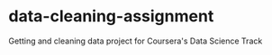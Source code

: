 data-cleaning-assignment
========================

Getting and cleaning data project for Coursera's Data Science Track
